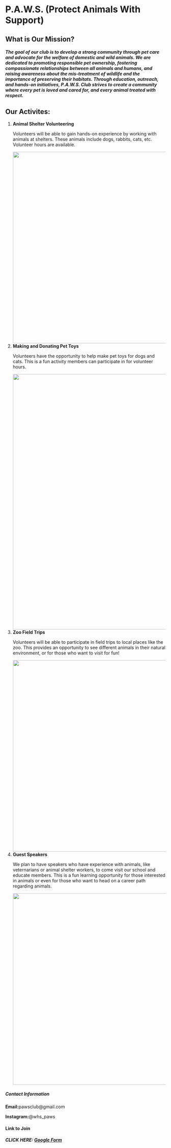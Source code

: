 <!DOCTYPE html>
<html>
  <head>
    <h1> P.A.W.S.  (Protect Animals With Support) </h1>
    <style>
      body {background: 698b69}
    </style>
  </head>
  <h2>What is Our Mission?</h2>
  <h5>The goal of our club is to develop a strong community through pet care and advocate for the welfare of domestic and wild animals. We are dedicated to promoting responsible pet ownership, fostering compassionate relationships between all animals and humans, and raising awareness about the mis-treatment of wildlife and the importance of preserving their habitats. Through education, outreach, and hands-on initiatives, P.A.W.S. Club strives to create a community where every pet is loved and cared for, and every animal treated with respect.</h5>
  <h2>Our Activites:</h2>
  <ol>
    <li><strong>Animal Shelter Volunteering</strong></li>
    <p>Volunteers will be able to gain hands-on experience by working with animals at shelters. These animals include dogs, rabbits, cats, etc. Volunteer hours are available.</p>
    <img src="https://images.squarespace-cdn.com/content/v1/63f397b2131cec38e6b0ad60/dc59dcbf-f316-459e-a3ae-5b17e47b56e2/cerritos+beach+dogs-19.jpg" width="800" height="600">
    <li><strong>Making and Donating Pet Toys</strong></li>
    <p>Volunteers have the opportunity to help make pet toys for dogs and cats. This is a fun activity members can participate in for volunteer hours.</p>
    <img src="https://images.pexels.com/photos/16423126/pexels-photo-16423126/free-photo-of-dog-running-with-toy-string.jpeg?auto=compress&cs=tinysrgb&w=1260&h=750&dpr=1" width="600" height="800">
    <li><strong>Zoo Field Trips</strong></li>
    <p>Volunteers will be able to participate in field trips to local places like the zoo. This provides an opportunity to see different animals in their natural environment, or for those who want to visit for fun!</p>
    <img src="https://images.unsplash.com/photo-1534567153574-2b12153a87f0?ixlib=rb-4.0.3&ixid=M3wxMjA3fDB8MHxwaG90by1wYWdlfHx8fGVufDB8fHx8fA%3D%3D&auto=format&fit=crop&w=2070&q=80" width="800" height="600">
    <li><strong>Guest Speakers</strong></li>
    <p>We plan to have speakers who have experience with animals, like veternarians or animal shelter workers, to come visit our school and educate members. This is a fun learning opportunity for those interested in animals or even for those who want to head on a career path regarding animals.</p>
    <img src="https://images.unsplash.com/photo-1606761568499-6d2451b23c66?ixlib=rb-4.0.3&ixid=M3wxMjA3fDB8MHxwaG90by1wYWdlfHx8fGVufDB8fHx8fA%3D%3D&auto=format&fit=crop&w=1974&q=80" width="800" height="600">
  </ol>
<h5>Contact Information</h5>
  <p><strong>Email:</strong>pawsclub@gmail.com</p>
  <p><strong>Instagram:</strong>@whs_paws</p>
  <h4>Link to Join</h4>
<h5><strong>CLICK HERE:</strong> <a href="https://docs.google.com/forms/d/e/1FAIpQLSeMzhVGbjStNbcbLB6nSVbWhqyLUy5-Tnt6ZBLi3vb4rj1EDg/viewform">Google Form</a></h5>
</html>
